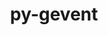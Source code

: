 ---
title: "py-gevent"
layout: cache
categories: [package, develop-2024-11-24]
meta: {"versions": ["24.11.1"], "compilers": ["gcc@=11.1.0", "gcc@=11.4.0", "gcc@=9.4.0", "oneapi@=2024.2.1"], "oss": ["ubuntu20.04", "ubuntu22.04"], "platforms": ["linux"], "targets": ["neoverse_v1", "neoverse_v2", "ppc64le", "x86_64_v3"], "stacks": ["data-vis-sdk", "e4s", "e4s-neoverse-v2", "e4s-neoverse_v1", "e4s-oneapi", "e4s-power", "root"], "num_specs": 12, "num_specs_by_stack": {"e4s-power": 2, "root": 12, "data-vis-sdk": 1, "e4s-neoverse_v1": 2, "e4s-neoverse-v2": 2, "e4s": 2, "e4s-oneapi": 3}}
spec_details: [{"hash": "7diiozlmrnhd4uo4y5b243364e4wxmw6", "compiler": "gcc@=9.4.0", "versions": ["24.11.1"], "os": "ubuntu20.04", "platform": "linux", "target": "ppc64le", "variants": ["build_system=python_pip"], "stacks": ["e4s-power", "root"], "size": "-", "tarball": "https://binaries.spack.io/develop-2024-11-24/build_cache/linux-ubuntu20.04-ppc64le/gcc-9.4.0/py-gevent-24.11.1/linux-ubuntu20.04-ppc64le-gcc-9.4.0-py-gevent-24.11.1-7diiozlmrnhd4uo4y5b243364e4wxmw6.spack"}, {"hash": "axrpikvxemv6lmyzhz2obglms5kgh6tb", "compiler": "gcc@=9.4.0", "versions": ["24.11.1"], "os": "ubuntu20.04", "platform": "linux", "target": "ppc64le", "variants": ["build_system=python_pip"], "stacks": ["e4s-power", "root"], "size": "-", "tarball": "https://binaries.spack.io/develop-2024-11-24/build_cache/linux-ubuntu20.04-ppc64le/gcc-9.4.0/py-gevent-24.11.1/linux-ubuntu20.04-ppc64le-gcc-9.4.0-py-gevent-24.11.1-axrpikvxemv6lmyzhz2obglms5kgh6tb.spack"}, {"hash": "x2scozf66xyq3svwvniusqr2sv6o7d6p", "compiler": "gcc@=11.1.0", "versions": ["24.11.1"], "os": "ubuntu20.04", "platform": "linux", "target": "x86_64_v3", "variants": ["build_system=python_pip"], "stacks": ["root", "data-vis-sdk"], "size": "-", "tarball": "https://binaries.spack.io/develop-2024-11-24/build_cache/linux-ubuntu20.04-x86_64_v3/gcc-11.1.0/py-gevent-24.11.1/linux-ubuntu20.04-x86_64_v3-gcc-11.1.0-py-gevent-24.11.1-x2scozf66xyq3svwvniusqr2sv6o7d6p.spack"}, {"hash": "34udt2d6nivzfl6pqurq6rqzpiqffgk2", "compiler": "gcc@=11.4.0", "versions": ["24.11.1"], "os": "ubuntu22.04", "platform": "linux", "target": "neoverse_v1", "variants": ["build_system=python_pip"], "stacks": ["e4s-neoverse_v1", "root"], "size": "-", "tarball": "https://binaries.spack.io/develop-2024-11-24/build_cache/linux-ubuntu22.04-neoverse_v1/gcc-11.4.0/py-gevent-24.11.1/linux-ubuntu22.04-neoverse_v1-gcc-11.4.0-py-gevent-24.11.1-34udt2d6nivzfl6pqurq6rqzpiqffgk2.spack"}, {"hash": "5t25onntmm4xvcxjweabe4v7rwzhdk4r", "compiler": "gcc@=11.4.0", "versions": ["24.11.1"], "os": "ubuntu22.04", "platform": "linux", "target": "neoverse_v1", "variants": ["build_system=python_pip"], "stacks": ["e4s-neoverse_v1", "root"], "size": "-", "tarball": "https://binaries.spack.io/develop-2024-11-24/build_cache/linux-ubuntu22.04-neoverse_v1/gcc-11.4.0/py-gevent-24.11.1/linux-ubuntu22.04-neoverse_v1-gcc-11.4.0-py-gevent-24.11.1-5t25onntmm4xvcxjweabe4v7rwzhdk4r.spack"}, {"hash": "wfht7emln2qvo2s5jx3r3qhwkzr2wd5u", "compiler": "gcc@=11.4.0", "versions": ["24.11.1"], "os": "ubuntu22.04", "platform": "linux", "target": "neoverse_v2", "variants": ["build_system=python_pip"], "stacks": ["root", "e4s-neoverse-v2"], "size": "-", "tarball": "https://binaries.spack.io/develop-2024-11-24/build_cache/linux-ubuntu22.04-neoverse_v2/gcc-11.4.0/py-gevent-24.11.1/linux-ubuntu22.04-neoverse_v2-gcc-11.4.0-py-gevent-24.11.1-wfht7emln2qvo2s5jx3r3qhwkzr2wd5u.spack"}, {"hash": "tabzg44ogbjpl64nk2ld7kaj3p5v2kil", "compiler": "gcc@=11.4.0", "versions": ["24.11.1"], "os": "ubuntu22.04", "platform": "linux", "target": "neoverse_v2", "variants": ["build_system=python_pip"], "stacks": ["root", "e4s-neoverse-v2"], "size": "-", "tarball": "https://binaries.spack.io/develop-2024-11-24/build_cache/linux-ubuntu22.04-neoverse_v2/gcc-11.4.0/py-gevent-24.11.1/linux-ubuntu22.04-neoverse_v2-gcc-11.4.0-py-gevent-24.11.1-tabzg44ogbjpl64nk2ld7kaj3p5v2kil.spack"}, {"hash": "3p7iw736bikk6pwhgjqdmw6r7vtoexmg", "compiler": "gcc@=11.4.0", "versions": ["24.11.1"], "os": "ubuntu22.04", "platform": "linux", "target": "x86_64_v3", "variants": ["build_system=python_pip"], "stacks": ["e4s", "root"], "size": "-", "tarball": "https://binaries.spack.io/develop-2024-11-24/build_cache/linux-ubuntu22.04-x86_64_v3/gcc-11.4.0/py-gevent-24.11.1/linux-ubuntu22.04-x86_64_v3-gcc-11.4.0-py-gevent-24.11.1-3p7iw736bikk6pwhgjqdmw6r7vtoexmg.spack"}, {"hash": "v2jxrisaenzgvtiosjgu5yhdx2cmeq2z", "compiler": "gcc@=11.4.0", "versions": ["24.11.1"], "os": "ubuntu22.04", "platform": "linux", "target": "x86_64_v3", "variants": ["build_system=python_pip"], "stacks": ["e4s", "root"], "size": "-", "tarball": "https://binaries.spack.io/develop-2024-11-24/build_cache/linux-ubuntu22.04-x86_64_v3/gcc-11.4.0/py-gevent-24.11.1/linux-ubuntu22.04-x86_64_v3-gcc-11.4.0-py-gevent-24.11.1-v2jxrisaenzgvtiosjgu5yhdx2cmeq2z.spack"}, {"hash": "waykpulv7gvdokziuhdxrmbzxxtchcyz", "compiler": "oneapi@=2024.2.1", "versions": ["24.11.1"], "os": "ubuntu22.04", "platform": "linux", "target": "x86_64_v3", "variants": ["build_system=python_pip"], "stacks": ["e4s-oneapi", "root"], "size": "-", "tarball": "https://binaries.spack.io/develop-2024-11-24/build_cache/linux-ubuntu22.04-x86_64_v3/oneapi-2024.2.1/py-gevent-24.11.1/linux-ubuntu22.04-x86_64_v3-oneapi-2024.2.1-py-gevent-24.11.1-waykpulv7gvdokziuhdxrmbzxxtchcyz.spack"}, {"hash": "uh73di4slenrrurqsmknimt4nyb5535n", "compiler": "oneapi@=2024.2.1", "versions": ["24.11.1"], "os": "ubuntu22.04", "platform": "linux", "target": "x86_64_v3", "variants": ["build_system=python_pip"], "stacks": ["e4s-oneapi", "root"], "size": "-", "tarball": "https://binaries.spack.io/develop-2024-11-24/build_cache/linux-ubuntu22.04-x86_64_v3/oneapi-2024.2.1/py-gevent-24.11.1/linux-ubuntu22.04-x86_64_v3-oneapi-2024.2.1-py-gevent-24.11.1-uh73di4slenrrurqsmknimt4nyb5535n.spack"}, {"hash": "237xvvwxdsudwwp36dx32aa3hau6wb4m", "compiler": "oneapi@=2024.2.1", "versions": ["24.11.1"], "os": "ubuntu22.04", "platform": "linux", "target": "x86_64_v3", "variants": ["build_system=python_pip"], "stacks": ["e4s-oneapi", "root"], "size": "-", "tarball": "https://binaries.spack.io/develop-2024-11-24/build_cache/linux-ubuntu22.04-x86_64_v3/oneapi-2024.2.1/py-gevent-24.11.1/linux-ubuntu22.04-x86_64_v3-oneapi-2024.2.1-py-gevent-24.11.1-237xvvwxdsudwwp36dx32aa3hau6wb4m.spack"}]
---